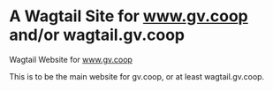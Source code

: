# A Wagtail Site for www.gv.coop and/or wagtail.gv.coop 

Wagtail Website for www.gv.coop

This is to be the main website for gv.coop, or at least wagtail.gv.coop.

